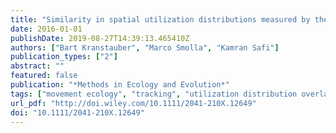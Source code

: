 ```yaml
---
title: "Similarity in spatial utilization distributions measured by the Earth Mover's Distance"
date: 2016-01-01
publishDate: 2019-08-27T14:39:13.465410Z
authors: ["Bart Kranstauber", "Marco Smolla", "Kamran Safi"]
publication_types: ["2"]
abstract: ""
featured: false
publication: "*Methods in Ecology and Evolution*"
tags: ["movement ecology", "tracking", "utilization distribution overlap"]
url_pdf: "http://doi.wiley.com/10.1111/2041-210X.12649"
doi: "10.1111/2041-210X.12649"
---
```


